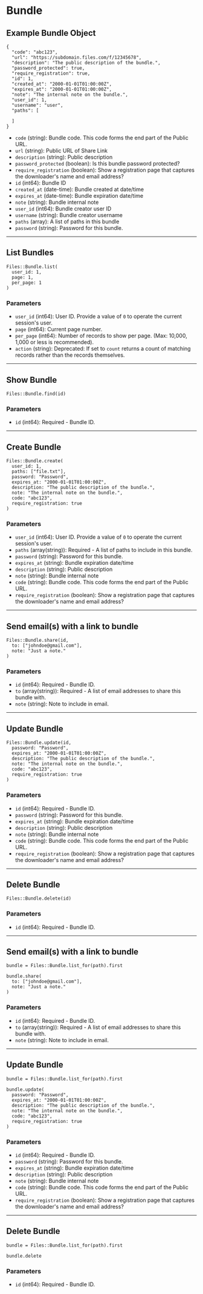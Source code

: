 # Bundle

## Example Bundle Object

```
{
  "code": "abc123",
  "url": "https://subdomain.files.com/f/12345678",
  "description": "The public description of the bundle.",
  "password_protected": true,
  "require_registration": true,
  "id": 1,
  "created_at": "2000-01-01T01:00:00Z",
  "expires_at": "2000-01-01T01:00:00Z",
  "note": "The internal note on the bundle.",
  "user_id": 1,
  "username": "user",
  "paths": [

  ]
}
```

* `code` (string): Bundle code.  This code forms the end part of the Public URL.
* `url` (string): Public URL of Share Link
* `description` (string): Public description
* `password_protected` (boolean): Is this bundle password protected?
* `require_registration` (boolean): Show a registration page that captures the downloader's name and email address?
* `id` (int64): Bundle ID
* `created_at` (date-time): Bundle created at date/time
* `expires_at` (date-time): Bundle expiration date/time
* `note` (string): Bundle internal note
* `user_id` (int64): Bundle creator user ID
* `username` (string): Bundle creator username
* `paths` (array): A list of paths in this bundle
* `password` (string): Password for this bundle.


---

## List Bundles

```
Files::Bundle.list(
  user_id: 1, 
  page: 1, 
  per_page: 1
)
```

### Parameters

* `user_id` (int64): User ID.  Provide a value of `0` to operate the current session's user.
* `page` (int64): Current page number.
* `per_page` (int64): Number of records to show per page.  (Max: 10,000, 1,000 or less is recommended).
* `action` (string): Deprecated: If set to `count` returns a count of matching records rather than the records themselves.


---

## Show Bundle

```
Files::Bundle.find(id)
```

### Parameters

* `id` (int64): Required - Bundle ID.


---

## Create Bundle

```
Files::Bundle.create(
  user_id: 1, 
  paths: ["file.txt"], 
  password: "Password", 
  expires_at: "2000-01-01T01:00:00Z", 
  description: "The public description of the bundle.", 
  note: "The internal note on the bundle.", 
  code: "abc123", 
  require_registration: true
)
```

### Parameters

* `user_id` (int64): User ID.  Provide a value of `0` to operate the current session's user.
* `paths` (array(string)): Required - A list of paths to include in this bundle.
* `password` (string): Password for this bundle.
* `expires_at` (string): Bundle expiration date/time
* `description` (string): Public description
* `note` (string): Bundle internal note
* `code` (string): Bundle code.  This code forms the end part of the Public URL.
* `require_registration` (boolean): Show a registration page that captures the downloader's name and email address?


---

## Send email(s) with a link to bundle

```
Files::Bundle.share(id, 
  to: ["johndoe@gmail.com"], 
  note: "Just a note."
)
```

### Parameters

* `id` (int64): Required - Bundle ID.
* `to` (array(string)): Required - A list of email addresses to share this bundle with.
* `note` (string): Note to include in email.


---

## Update Bundle

```
Files::Bundle.update(id, 
  password: "Password", 
  expires_at: "2000-01-01T01:00:00Z", 
  description: "The public description of the bundle.", 
  note: "The internal note on the bundle.", 
  code: "abc123", 
  require_registration: true
)
```

### Parameters

* `id` (int64): Required - Bundle ID.
* `password` (string): Password for this bundle.
* `expires_at` (string): Bundle expiration date/time
* `description` (string): Public description
* `note` (string): Bundle internal note
* `code` (string): Bundle code.  This code forms the end part of the Public URL.
* `require_registration` (boolean): Show a registration page that captures the downloader's name and email address?


---

## Delete Bundle

```
Files::Bundle.delete(id)
```

### Parameters

* `id` (int64): Required - Bundle ID.


---

## Send email(s) with a link to bundle

```
bundle = Files::Bundle.list_for(path).first

bundle.share(
  to: ["johndoe@gmail.com"],
  note: "Just a note."
)
```

### Parameters

* `id` (int64): Required - Bundle ID.
* `to` (array(string)): Required - A list of email addresses to share this bundle with.
* `note` (string): Note to include in email.


---

## Update Bundle

```
bundle = Files::Bundle.list_for(path).first

bundle.update(
  password: "Password",
  expires_at: "2000-01-01T01:00:00Z",
  description: "The public description of the bundle.",
  note: "The internal note on the bundle.",
  code: "abc123",
  require_registration: true
)
```

### Parameters

* `id` (int64): Required - Bundle ID.
* `password` (string): Password for this bundle.
* `expires_at` (string): Bundle expiration date/time
* `description` (string): Public description
* `note` (string): Bundle internal note
* `code` (string): Bundle code.  This code forms the end part of the Public URL.
* `require_registration` (boolean): Show a registration page that captures the downloader's name and email address?


---

## Delete Bundle

```
bundle = Files::Bundle.list_for(path).first

bundle.delete
```

### Parameters

* `id` (int64): Required - Bundle ID.
